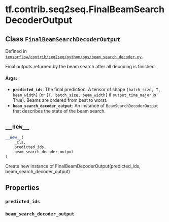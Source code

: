 <div itemscope itemtype="http://developers.google.com/ReferenceObject">
<meta itemprop="name" content="tf.contrib.seq2seq.FinalBeamSearchDecoderOutput" />
<meta itemprop="path" content="Stable" />
<meta itemprop="property" content="predicted_ids"/>
<meta itemprop="property" content="beam_search_decoder_output"/>
<meta itemprop="property" content="__new__"/>
</div>

# tf.contrib.seq2seq.FinalBeamSearchDecoderOutput

## Class `FinalBeamSearchDecoderOutput`





Defined in [`tensorflow/contrib/seq2seq/python/ops/beam_search_decoder.py`](/code/stable/tensorflow/contrib/seq2seq/python/ops/beam_search_decoder.py).

Final outputs returned by the beam search after all decoding is finished.

#### Args:

* <b>`predicted_ids`</b>: The final prediction. A tensor of shape
    `[batch_size, T, beam_width]` (or `[T, batch_size, beam_width]` if
    `output_time_major` is True). Beams are ordered from best to worst.
* <b>`beam_search_decoder_output`</b>: An instance of `BeamSearchDecoderOutput` that
    describes the state of the beam search.

<h2 id="__new__"><code>__new__</code></h2>

``` python
__new__(
    _cls,
    predicted_ids,
    beam_search_decoder_output
)
```

Create new instance of FinalBeamDecoderOutput(predicted_ids, beam_search_decoder_output)



## Properties

<h3 id="predicted_ids"><code>predicted_ids</code></h3>



<h3 id="beam_search_decoder_output"><code>beam_search_decoder_output</code></h3>





